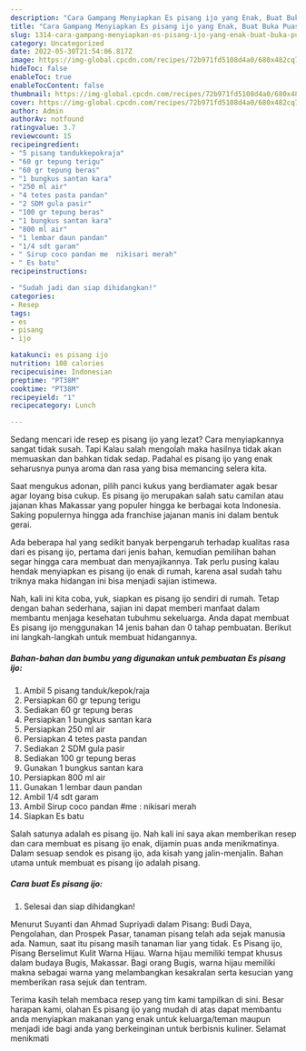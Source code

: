 ```yaml
---
description: "Cara Gampang Menyiapkan Es pisang ijo yang Enak, Buat Buka Puasa Sempurna"
title: "Cara Gampang Menyiapkan Es pisang ijo yang Enak, Buat Buka Puasa Sempurna"
slug: 1314-cara-gampang-menyiapkan-es-pisang-ijo-yang-enak-buat-buka-puasa-sempurna
category: Uncategorized
date: 2022-05-30T21:54:06.817Z
image: https://img-global.cpcdn.com/recipes/72b971fd5108d4a0/680x482cq70/es-pisang-ijo-foto-resep-utama.jpg
hideToc: false
enableToc: true
enableTocContent: false
thumbnail: https://img-global.cpcdn.com/recipes/72b971fd5108d4a0/680x482cq70/es-pisang-ijo-foto-resep-utama.jpg
cover: https://img-global.cpcdn.com/recipes/72b971fd5108d4a0/680x482cq70/es-pisang-ijo-foto-resep-utama.jpg
author: Admin
authorAv: notfound
ratingvalue: 3.7
reviewcount: 15
recipeingredient:
- "5 pisang tandukkepokraja"
- "60 gr tepung terigu"
- "60 gr tepung beras"
- "1 bungkus santan kara"
- "250 ml air"
- "4 tetes pasta pandan"
- "2 SDM gula pasir"
- "100 gr tepung beras"
- "1 bungkus santan kara"
- "800 ml air"
- "1 lembar daun pandan"
- "1/4 sdt garam"
- " Sirup coco pandan me  nikisari merah"
- " Es batu"
recipeinstructions:

- "Sudah jadi dan siap dihidangkan!"
categories:
- Resep
tags:
- es
- pisang
- ijo

katakunci: es pisang ijo 
nutrition: 108 calories
recipecuisine: Indonesian
preptime: "PT38M"
cooktime: "PT38M"
recipeyield: "1"
recipecategory: Lunch

---
```



Sedang mencari ide resep es pisang ijo yang lezat? Cara menyiapkannya sangat tidak susah. Tapi Kalau salah mengolah maka hasilnya tidak akan memuaskan dan bahkan tidak sedap. Padahal es pisang ijo yang enak seharusnya punya aroma dan rasa yang bisa memancing selera kita.


Saat mengukus adonan, pilih panci kukus yang berdiamater agak besar agar loyang bisa cukup. Es pisang ijo merupakan salah satu camilan atau jajanan khas Makassar yang populer hingga ke berbagai kota Indonesia. Saking populernya hingga ada franchise jajanan manis ini dalam bentuk gerai.

Ada beberapa hal yang sedikit banyak berpengaruh terhadap kualitas rasa dari es pisang ijo, pertama dari jenis bahan, kemudian pemilihan bahan segar hingga cara membuat dan menyajikannya. Tak perlu pusing kalau hendak menyiapkan es pisang ijo enak di rumah, karena asal sudah tahu triknya maka hidangan ini bisa menjadi sajian istimewa.


Nah, kali ini kita coba, yuk, siapkan es pisang ijo sendiri di rumah. Tetap dengan bahan sederhana, sajian ini dapat memberi manfaat dalam membantu menjaga kesehatan tubuhmu sekeluarga. Anda dapat membuat Es pisang ijo menggunakan 14 jenis bahan dan 0 tahap pembuatan. Berikut ini langkah-langkah untuk membuat hidangannya.

<!--inarticleads1-->

##### Bahan-bahan dan bumbu yang digunakan untuk pembuatan Es pisang ijo:

1. Ambil 5 pisang tanduk/kepok/raja
1. Persiapkan 60 gr tepung terigu
1. Sediakan 60 gr tepung beras
1. Persiapkan 1 bungkus santan kara
1. Persiapkan 250 ml air
1. Persiapkan 4 tetes pasta pandan
1. Sediakan 2 SDM gula pasir
1. Sediakan 100 gr tepung beras
1. Gunakan 1 bungkus santan kara
1. Persiapkan 800 ml air
1. Gunakan 1 lembar daun pandan
1. Ambil 1/4 sdt garam
1. Ambil  Sirup coco pandan #me : nikisari merah
1. Siapkan  Es batu


Salah satunya adalah es pisang ijo. Nah kali ini saya akan memberikan resep dan cara membuat es pisang ijo enak, dijamin puas anda menikmatinya. Dalam sesuap sendok es pisang ijo, ada kisah yang jalin-menjalin. Bahan utama untuk membuat es pisang ijo adalah pisang. 

<!--inarticleads2-->

##### Cara buat Es pisang ijo:


1. Selesai dan siap dihidangkan!

Menurut Suyanti dan Ahmad Supriyadi dalam Pisang: Budi Daya, Pengolahan, dan Prospek Pasar, tanaman pisang telah ada sejak manusia ada. Namun, saat itu pisang masih tanaman liar yang tidak. Es Pisang ijo, Pisang Berselimut Kulit Warna Hijau. Warna hijau memiliki tempat khusus dalam budaya Bugis, Makassar. Bagi orang Bugis, warna hijau memiliki makna sebagai warna yang melambangkan kesakralan serta kesucian yang memberikan rasa sejuk dan tentram. 

Terima kasih telah membaca resep yang tim kami tampilkan di sini. Besar harapan kami, olahan Es pisang ijo yang mudah di atas dapat membantu anda menyiapkan makanan yang enak untuk keluarga/teman maupun menjadi ide bagi anda yang berkeinginan untuk berbisnis kuliner. Selamat menikmati
